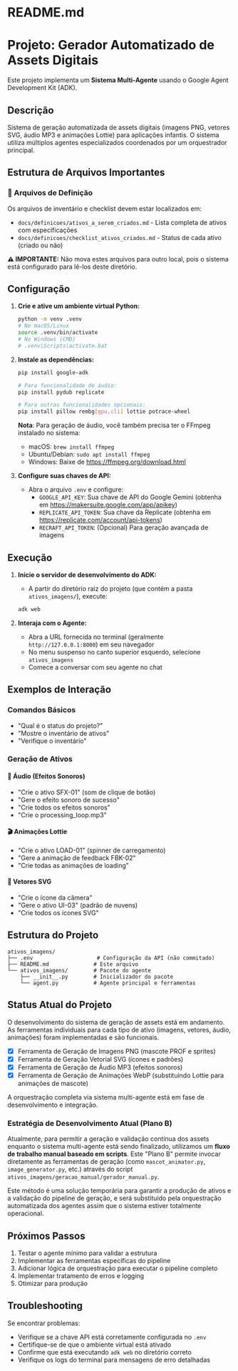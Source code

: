 # README.md

# Projeto: Gerador Automatizado de Assets Digitais

Este projeto implementa um **Sistema Multi-Agente** usando o Google Agent Development Kit (ADK).

## Descrição

Sistema de geração automatizada de assets digitais (imagens PNG, vetores SVG, áudio MP3 e animações Lottie) para aplicações infantis. O sistema utiliza múltiplos agentes especializados coordenados por um orquestrador principal.

## Estrutura de Arquivos Importantes

### 📁 Arquivos de Definição
Os arquivos de inventário e checklist devem estar localizados em:
- `docs/definicoes/ativos_a_serem_criados.md` - Lista completa de ativos com especificações
- `docs/definicoes/checklist_ativos_criados.md` - Status de cada ativo (criado ou não)

**⚠️ IMPORTANTE:** Não mova estes arquivos para outro local, pois o sistema está configurado para lê-los deste diretório.

## Configuração

1.  **Crie e ative um ambiente virtual Python:**
    ```bash
    python -m venv .venv
    # No macOS/Linux
    source .venv/bin/activate
    # No Windows (CMD)
    # .venv\Scripts\activate.bat
    ```

2.  **Instale as dependências:**
    ```bash
    pip install google-adk
    
    # Para funcionalidade de áudio:
    pip install pydub replicate
    
    # Para outras funcionalidades opcionais:
    pip install pillow rembg[gpu,cli] lottie potrace-wheel
    ```
    
    **Nota**: Para geração de áudio, você também precisa ter o FFmpeg instalado no sistema:
    - macOS: `brew install ffmpeg`
    - Ubuntu/Debian: `sudo apt install ffmpeg`
    - Windows: Baixe de https://ffmpeg.org/download.html

3.  **Configure suas chaves de API:**
    *   Abra o arquivo `.env` e configure:
        - `GOOGLE_API_KEY`: Sua chave de API do Google Gemini (obtenha em https://makersuite.google.com/app/apikey)
        - `REPLICATE_API_TOKEN`: Sua chave da Replicate (obtenha em https://replicate.com/account/api-tokens)
        - `RECRAFT_API_TOKEN`: (Opcional) Para geração avançada de imagens

## Execução

1.  **Inicie o servidor de desenvolvimento do ADK:**
    *   A partir do diretório raiz do projeto (que contém a pasta `ativos_imagens/`), execute:
    ```bash
    adk web
    ```

2.  **Interaja com o Agente:**
    *   Abra a URL fornecida no terminal (geralmente `http://127.0.0.1:8000`) em seu navegador
    *   No menu suspenso no canto superior esquerdo, selecione `ativos_imagens`
    *   Comece a conversar com seu agente no chat

## Exemplos de Interação

### Comandos Básicos
*   "Qual é o status do projeto?"
*   "Mostre o inventário de ativos"
*   "Verifique o inventário"

### Geração de Ativos

#### 🎵 Áudio (Efeitos Sonoros)
*   "Crie o ativo SFX-01" (som de clique de botão)
*   "Gere o efeito sonoro de sucesso"
*   "Crie todos os efeitos sonoros"
*   "Crie o processing_loop.mp3"

#### 🎬 Animações Lottie
*   "Crie o ativo LOAD-01" (spinner de carregamento)
*   "Gere a animação de feedback FBK-02"
*   "Crie todas as animações de loading"

#### 🎨 Vetores SVG
*   "Crie o ícone da câmera"
*   "Gere o ativo UI-03" (padrão de nuvens)
*   "Crie todos os ícones SVG"

## Estrutura do Projeto

```
ativos_imagens/
├── .env                    # Configuração da API (não commitado)
├── README.md              # Este arquivo
└── ativos_imagens/        # Pacote do agente
    ├── __init__.py        # Inicializador do pacote
    └── agent.py           # Agente principal e ferramentas
```

## Status Atual do Projeto

O desenvolvimento do sistema de geração de assets está em andamento. As ferramentas individuais para cada tipo de ativo (imagens, vetores, áudio, animações) foram implementadas e são funcionais.

- [x] Ferramenta de Geração de Imagens PNG (mascote PROF e sprites)
- [x] Ferramenta de Geração Vetorial SVG (ícones e padrões)
- [x] Ferramenta de Geração de Áudio MP3 (efeitos sonoros)
- [x] Ferramenta de Geração de Animações WebP (substituindo Lottie para animações de mascote)

A orquestração completa via sistema multi-agente está em fase de desenvolvimento e integração.

### Estratégia de Desenvolvimento Atual (Plano B)

Atualmente, para permitir a geração e validação contínua dos assets enquanto o sistema multi-agente está sendo finalizado, utilizamos um **fluxo de trabalho manual baseado em scripts**. Este "Plano B" permite invocar diretamente as ferramentas de geração (como `mascot_animator.py`, `image_generator.py`, etc.) através do script `ativos_imagens/geracao_manual/gerador_manual.py`.

Este método é uma solução temporária para garantir a produção de ativos e a validação do pipeline de geração, e será substituído pela orquestração automatizada dos agentes assim que o sistema estiver totalmente operacional.

## Próximos Passos

1. Testar o agente mínimo para validar a estrutura
2. Implementar as ferramentas específicas do pipeline
3. Adicionar lógica de orquestração para executar o pipeline completo
4. Implementar tratamento de erros e logging
5. Otimizar para produção

## Troubleshooting

Se encontrar problemas:
- Verifique se a chave API está corretamente configurada no `.env`
- Certifique-se de que o ambiente virtual está ativado
- Confirme que está executando `adk web` no diretório correto
- Verifique os logs do terminal para mensagens de erro detalhadas